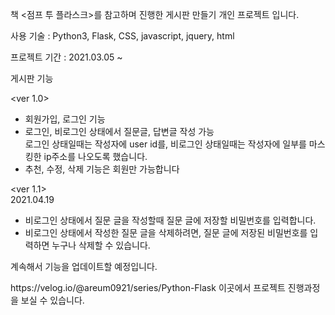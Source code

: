 책 <점프 투 플라스크>를 참고하며 진행한 게시판 만들기 개인 프로젝트 입니다.<br>

사용 기술 : Python3, Flask, CSS, javascript, jquery, html <br>

프로젝트 기간 : 2021.03.05 ~ <br>

게시판 기능 

<ver 1.0> <br>

- 회원가입, 로그인 기능 <br>
- 로그인, 비로그인 상태에서 질문글, 답변글 작성 가능<br>
  로그인 상태일때는 작성자에 user id를, 비로그인 상태일때는 작성자에 일부를 마스킹한 ip주소를 나오도록 했습니다.<br>
- 추천, 수정, 삭제 기능은 회원만 가능합니다

<ver 1.1> <br> 2021.04.19

- 비로그인 상태에서 질문 글을 작성할때 질문 글에 저장할 비밀번호를 입력합니다.
- 비로그인 상태에서 작성한 질문 글을 삭제하려면, 질문 글에 저장된 비밀번호를 입력하면 누구나 삭제할 수 있습니다.

계속해서 기능을 업데이트할 예정입니다.<br>

<link>https://velog.io/@areum0921/series/Python-Flask 이곳에서 프로젝트 진행과정을 보실 수 있습니다. <br>
